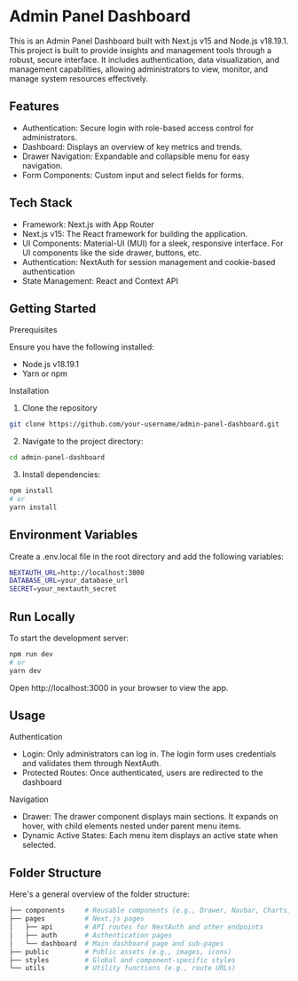 
# Admin Panel Dashboard

This is an Admin Panel Dashboard built with Next.js v15 and Node.js v18.19.1. 
This project is built to provide insights and management tools through a robust, secure interface. It includes authentication, data visualization, and management capabilities, allowing administrators to view, monitor, and manage system resources effectively.


## Features

- Authentication: Secure login with role-based access control for administrators.
- Dashboard: Displays an overview of key metrics and trends.
- Drawer Navigation: Expandable and collapsible menu for easy navigation.
- Form Components: Custom input and select fields for forms.


## Tech Stack

- Framework: Next.js with App Router
- Next.js v15: The React framework for building the application.
- UI Components: Material-UI (MUI) for a sleek, responsive interface. For UI components like the side drawer, buttons, etc.
- Authentication: NextAuth for session management and cookie-based authentication
- State Management: React and Context API


## Getting Started
Prerequisites

Ensure you have the following installed:

- Node.js v18.19.1
- Yarn or npm

Installation

1. Clone the repository

```bash
git clone https://github.com/your-username/admin-panel-dashboard.git
```
2. Navigate to the project directory:

```bash
cd admin-panel-dashboard
```
3. Install dependencies:

```bash
npm install
# or
yarn install

```
## Environment Variables

Create a .env.local file in the root directory and add the following variables:

```bash
NEXTAUTH_URL=http://localhost:3000
DATABASE_URL=your_database_url
SECRET=your_nextauth_secret
```

## Run Locally

To start the development server:

```bash
npm run dev
# or
yarn dev
```
Open http://localhost:3000 in your browser to view the app.



## Usage

Authentication
- Login: Only administrators can log in. The login form uses credentials and validates them through NextAuth.
- Protected Routes: Once authenticated, users are redirected to the dashboard

Navigation
- Drawer: The drawer component displays main sections. It expands on hover, with child elements nested under parent menu items.
- Dynamic Active States: Each menu item displays an active state when selected.

## Folder Structure
Here's a general overview of the folder structure:


```bash
├── components     # Reusable components (e.g., Drawer, Navbar, Charts)
├── pages          # Next.js pages
│   ├── api        # API routes for NextAuth and other endpoints
│   ├── auth       # Authentication pages
│   └── dashboard  # Main dashboard page and sub-pages
├── public         # Public assets (e.g., images, icons)
├── styles         # Global and component-specific styles
└── utils          # Utility functions (e.g., route URLs)
```
